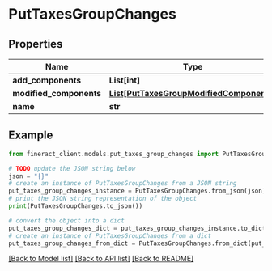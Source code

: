# PutTaxesGroupChanges


## Properties

Name | Type | Description | Notes
------------ | ------------- | ------------- | -------------
**add_components** | **List[int]** |  | [optional] 
**modified_components** | [**List[PutTaxesGroupModifiedComponents]**](PutTaxesGroupModifiedComponents.md) |  | [optional] 
**name** | **str** |  | [optional] 

## Example

```python
from fineract_client.models.put_taxes_group_changes import PutTaxesGroupChanges

# TODO update the JSON string below
json = "{}"
# create an instance of PutTaxesGroupChanges from a JSON string
put_taxes_group_changes_instance = PutTaxesGroupChanges.from_json(json)
# print the JSON string representation of the object
print(PutTaxesGroupChanges.to_json())

# convert the object into a dict
put_taxes_group_changes_dict = put_taxes_group_changes_instance.to_dict()
# create an instance of PutTaxesGroupChanges from a dict
put_taxes_group_changes_from_dict = PutTaxesGroupChanges.from_dict(put_taxes_group_changes_dict)
```
[[Back to Model list]](../README.md#documentation-for-models) [[Back to API list]](../README.md#documentation-for-api-endpoints) [[Back to README]](../README.md)


